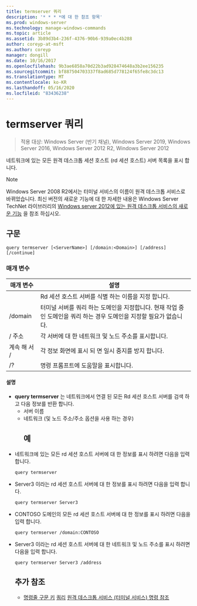 ```yaml
---
title: termserver 쿼리
description: '* * * *에 대 한 참조 항목'
ms.prod: windows-server
ms.technology: manage-windows-commands
ms.topic: article
ms.assetid: 3b89d3b4-236f-4376-90b6-939a0ec4b288
author: coreyp-at-msft
ms.author: coreyp
manager: dongill
ms.date: 10/16/2017
ms.openlocfilehash: 9b3ae6858a70d22b3ad928474648a3b2ee156235
ms.sourcegitcommit: bf887504703337f8ad685d778124f65fe8c3dc13
ms.translationtype: MT
ms.contentlocale: ko-KR
ms.lasthandoff: 05/16/2020
ms.locfileid: "83436238"
---
```

# <a name="query-termserver"></a>termserver 쿼리

> 적용 대상: Windows Server (반기 채널), Windows Server 2019, Windows Server 2016, Windows Server 2012 R2, Windows Server 2012

네트워크에 있는 모든 원격 데스크톱 세션 호스트 (rd 세션 호스트) 서버 목록을 표시 합니다.

> [!NOTE]
> Windows Server 2008 R2에서는 터미널 서비스의 이름이 원격 데스크톱 서비스로 바뀌었습니다. 최신 버전의 새로운 기능에 대 한 자세한 내용은 Windows Server TechNet 라이브러리의 [Windows server 2012에 있는 원격 데스크톱 서비스의 새로운 기능](https://technet.microsoft.com/library/hh831527) 을 참조 하십시오.
> ## <a name="syntax"></a>구문
> ```
> query termserver [<ServerName>] [/domain:<Domain>] [/address] [/continue]
> ```
> ### <a name="parameters"></a>매개 변수
>
> |    매개 변수     |                                                                        설명                                                                         |
> |------------------|------------------------------------------------------------------------------------------------------------------------------------------------------------|
> |   <ServerName>   |                                               Rd 세션 호스트 서버를 식별 하는 이름을 지정 합니다.                                               |
> | /domain<Domain> | 터미널 서버를 쿼리 하는 도메인을 지정합니다. 현재 작업 중인 도메인을 쿼리 하는 경우 도메인을 지정할 필요가 없습니다. |
> |     / 주소     |                                                  각 서버에 대 한 네트워크 및 노드 주소를 표시합니다.                                                  |
> |    계속 해 서 /     |                                              각 정보 화면에 표시 되 면 일시 중지를 방지 합니다.                                               |
> |        /?        |                                                            명령 프롬프트에 도움말을 표시합니다.                                                            |
>
>#### <a name="remarks"></a>설명
> - **query termserver** 는 네트워크에서 연결 된 모든 Rd 세션 호스트 서버를 검색 하 고 다음 정보를 반환 합니다.
>   - 서버 이름
>   - 네트워크 (및 노드 주소/주소 옵션을 사용 하는 경우)
>     ## <a name="examples"></a>예
> - 네트워크에 있는 모든 rd 세션 호스트 서버에 대 한 정보를 표시 하려면 다음을 입력 합니다.
>   ```
>   query termserver
>   ```
> - Server3 이라는 rd 세션 호스트 서버에 대 한 정보를 표시 하려면 다음을 입력 합니다.
>   ```
>   query termserver Server3
>   ```
> - CONTOSO 도메인의 모든 rd 세션 호스트 서버에 대 한 정보를 표시 하려면 다음을 입력 합니다.
>   ```
>   query termserver /domain:CONTOSO
>   ```
> - Server3 이라는 rd 세션 호스트 서버에 대 한 네트워크 및 노드 주소를 표시 하려면 다음을 입력 합니다.
>   ```
>   query termserver Server3 /address
>   ```
>   ## <a name="additional-references"></a>추가 참조
>   - [명령줄 구문 키](command-line-syntax-key.md) 
>    [쿼리](query.md) 
>    [원격 데스크톱 서비스 (터미널 서비스) 명령 참조](remote-desktop-services-terminal-services-command-reference.md)

